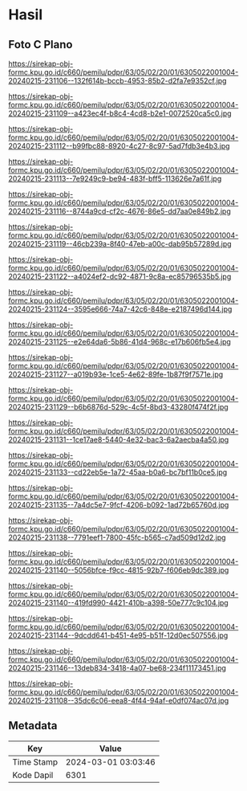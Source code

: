 # Hasil

## Foto C Plano

https://sirekap-obj-formc.kpu.go.id/c660/pemilu/pdpr/63/05/02/20/01/6305022001004-20240215-231106--132f614b-bccb-4953-85b2-d2fa7e9352cf.jpg

https://sirekap-obj-formc.kpu.go.id/c660/pemilu/pdpr/63/05/02/20/01/6305022001004-20240215-231109--a423ec4f-b8c4-4cd8-b2e1-0072520ca5c0.jpg

https://sirekap-obj-formc.kpu.go.id/c660/pemilu/pdpr/63/05/02/20/01/6305022001004-20240215-231112--b99fbc88-8920-4c27-8c97-5ad7fdb3e4b3.jpg

https://sirekap-obj-formc.kpu.go.id/c660/pemilu/pdpr/63/05/02/20/01/6305022001004-20240215-231113--7e9249c9-be94-483f-bff5-113626e7a61f.jpg

https://sirekap-obj-formc.kpu.go.id/c660/pemilu/pdpr/63/05/02/20/01/6305022001004-20240215-231116--8744a9cd-cf2c-4676-86e5-dd7aa0e849b2.jpg

https://sirekap-obj-formc.kpu.go.id/c660/pemilu/pdpr/63/05/02/20/01/6305022001004-20240215-231119--46cb239a-8f40-47eb-a00c-dab95b57289d.jpg

https://sirekap-obj-formc.kpu.go.id/c660/pemilu/pdpr/63/05/02/20/01/6305022001004-20240215-231122--a4024ef2-dc92-4871-9c8a-ec85796535b5.jpg

https://sirekap-obj-formc.kpu.go.id/c660/pemilu/pdpr/63/05/02/20/01/6305022001004-20240215-231124--3595e666-74a7-42c6-848e-e2187496d144.jpg

https://sirekap-obj-formc.kpu.go.id/c660/pemilu/pdpr/63/05/02/20/01/6305022001004-20240215-231125--e2e64da6-5b86-41d4-968c-e17b606fb5e4.jpg

https://sirekap-obj-formc.kpu.go.id/c660/pemilu/pdpr/63/05/02/20/01/6305022001004-20240215-231127--a019b93e-1ce5-4e62-89fe-1b87f9f7571e.jpg

https://sirekap-obj-formc.kpu.go.id/c660/pemilu/pdpr/63/05/02/20/01/6305022001004-20240215-231129--b6b6876d-529c-4c5f-8bd3-43280f474f2f.jpg

https://sirekap-obj-formc.kpu.go.id/c660/pemilu/pdpr/63/05/02/20/01/6305022001004-20240215-231131--1ce17ae8-5440-4e32-bac3-6a2aecba4a50.jpg

https://sirekap-obj-formc.kpu.go.id/c660/pemilu/pdpr/63/05/02/20/01/6305022001004-20240215-231133--cd22eb5e-1a72-45aa-b0a6-bc7bf11b0ce5.jpg

https://sirekap-obj-formc.kpu.go.id/c660/pemilu/pdpr/63/05/02/20/01/6305022001004-20240215-231135--7a4dc5e7-9fcf-4206-b092-1ad72b65760d.jpg

https://sirekap-obj-formc.kpu.go.id/c660/pemilu/pdpr/63/05/02/20/01/6305022001004-20240215-231138--7791eef1-7800-45fc-b565-c7ad509d12d2.jpg

https://sirekap-obj-formc.kpu.go.id/c660/pemilu/pdpr/63/05/02/20/01/6305022001004-20240215-231140--5056bfce-f9cc-4815-92b7-f606eb9dc389.jpg

https://sirekap-obj-formc.kpu.go.id/c660/pemilu/pdpr/63/05/02/20/01/6305022001004-20240215-231140--419fd990-4421-410b-a398-50e777c9c104.jpg

https://sirekap-obj-formc.kpu.go.id/c660/pemilu/pdpr/63/05/02/20/01/6305022001004-20240215-231144--9dcdd641-b451-4e95-b51f-12d0ec507556.jpg

https://sirekap-obj-formc.kpu.go.id/c660/pemilu/pdpr/63/05/02/20/01/6305022001004-20240215-231146--13deb834-3418-4a07-be68-234f11173451.jpg

https://sirekap-obj-formc.kpu.go.id/c660/pemilu/pdpr/63/05/02/20/01/6305022001004-20240215-231108--35dc6c06-eea8-4f44-94af-e0df074ac07d.jpg


## Metadata

| Key        | Value               |
| ---------- | ------------------- |
| Time Stamp | 2024-03-01 03:03:46 |
| Kode Dapil | 6301                |



